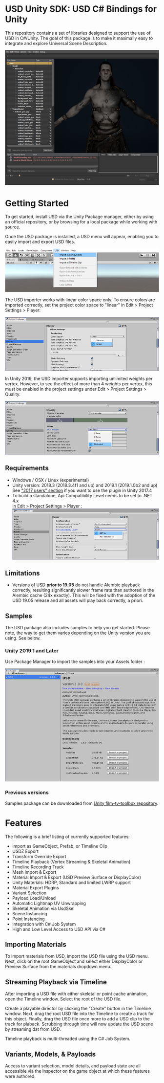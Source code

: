 # USD Unity SDK: USD C# Bindings for Unity

This repository contains a set of libraries designed to support the use of
USD in C#/Unity. The goal of this package is to make it maximally easy to
integrate and explore Universal Scene Description.

![USD header](Images/USD_header.png)

# Getting Started

To get started, install USD via the Unity Package manager, either by using
an official repository, or by browsing for a local package while working with
source.

Once the USD package is installed, a USD menu will appear, enabling you to
easily import and export USD files.

![USD menu](Images/USD_menu.png)

The USD importer works with linear color space only. To ensure colors are imported correctly,
set the project color space to "linear" in Edit > Project Settings > Player:

![USD linear](Images/USD_linear.png)

In Unity 2019, the USD importer supports importing unlimited weights per vertex. However,
to see the effect of more than 4 weights per vertex, this must be enabled in the project
settings under Edit > Project Settings > Quality:

![USD unlimited_weights](Images/USD_unlimited_weights.png)

## Requirements

* Windows / OSX / Linux (experimental)
* Unity version: 2018.3 (2018.3.4f1 and up) and 2019.1 (2019.1.0b2 and up)   
See ["2017 users" section](#unity-2017-users) if you want to use the plugin in Unity 2017.4
* To build a standalone, Api Compatibility Level needs to be set to .NET 4.x   
   In Edit > Project Settings > Player :   
    ![USD .NET version](Images/USD_.NET_version.png)

## Limitations

* Versions of USD **prior to 19.05** do not handle Alembic playback correctly, resulting significantly slower frame rate than authored in the Alembic cache (24x exactly). This will be fixed with the adoption of the USD 19.05 release and all assets will play back correctly, a priori.

## Samples

The USD package also includes samples to help you get started.
Please note, the way to get them varies depending on the Unity version you are using. See below.

### Unity 2019.1 and Later

Use Package Manager to import the samples into your Assets folder :

![USD .NET version](Images/USD_samples_import.png)

### Previous versions

Samples package can be downloaded from [Unity film-tv-toolbox repository](https://github.com/Unity-Technologies/film-tv-toolbox/tree/master/UsdSamples).

# Features

The following is a brief listing of currently supported features:

 * Import as GameObject, Prefab, or Timeline Clip
 * USDZ Export
 * Transform Override Export
 * Timeline Playback (Vertex Streaming & Skeletal Animation)
 * Timeline Recording Track
 * Mesh Import & Export
 * Material Import & Export (USD Preview Surface or DisplayColor)
 * Unity Materials: HDRP, Standard and limited LWRP support
 * Material Export Plugins
 * Variant Selection
 * Payload Load/Unload
 * Automatic Lightmap UV Unwrapping
 * Skeletal Animation via UsdSkel
 * Scene Instancing
 * Point Instancing
 * Integration with C# Job System
 * High and Low Level Access to USD API via C#

## Importing Materials

To import materials from USD, import the USD file using the USD menu. Next, click
on the root GameObject and select either DisplayColor or Preview Surface from the
materials dropdown menu.

## Streaming Playback via Timeline

After importing a USD file with either skeletal or point cache animation, open
the Timeline window. Select the root of the USD file.

Create a playable director by clicking the "Create" button in the Timeline window.
Next, drag the root USD file into the Timeline to create a track for this object.
Finally, drag the USD file once more to add a USD clip to the track for plaback.
Scrubbing through time will now update the USD scene by streaming dat from USD.

Timeline playback is multi-threaded using the C# Job System.

## Variants, Models, & Payloads

Access to variant selection, model details, and payload state are all accessible via
the inspector on the game object at which these features were authored.
